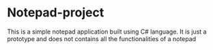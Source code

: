 # Notepad-project
This is a simple notepad application built using C# language. 
It is just a prototype and does not contains all the functionalities of a notepad
